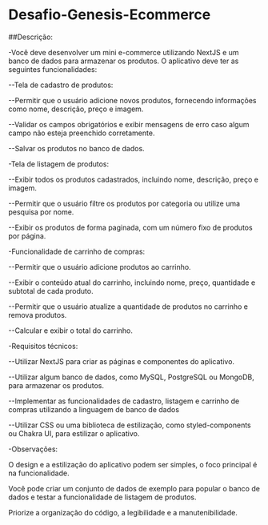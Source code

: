 # Desafio-Genesis-Ecommerce

##Descrição:

-Você deve desenvolver um mini e-commerce utilizando NextJS e um banco de dados para armazenar os produtos. O aplicativo deve ter as seguintes funcionalidades:

--Tela de cadastro de produtos:

--Permitir que o usuário adicione novos produtos, fornecendo informações como nome, descrição, preço e imagem.

--Validar os campos obrigatórios e exibir mensagens de erro caso algum campo não esteja preenchido corretamente.

--Salvar os produtos no banco de dados.

-Tela de listagem de produtos:

--Exibir todos os produtos cadastrados, incluindo nome, descrição, preço e imagem.

--Permitir que o usuário filtre os produtos por categoria ou utilize uma pesquisa por nome.

--Exibir os produtos de forma paginada, com um número fixo de produtos por página.

-Funcionalidade de carrinho de compras:

--Permitir que o usuário adicione produtos ao carrinho.

--Exibir o conteúdo atual do carrinho, incluindo nome, preço, quantidade e subtotal de cada produto.

--Permitir que o usuário atualize a quantidade de produtos no carrinho e remova produtos.

--Calcular e exibir o total do carrinho.

-Requisitos técnicos:

--Utilizar NextJS para criar as páginas e componentes do aplicativo.

--Utilizar algum banco de dados, como MySQL, PostgreSQL ou MongoDB, para armazenar os produtos.

--Implementar as funcionalidades de cadastro, listagem e carrinho de compras utilizando a linguagem de banco de dados

--Utilizar CSS ou uma biblioteca de estilização, como styled-components ou Chakra UI, para estilizar o aplicativo.

-Observações:

O design e a estilização do aplicativo podem ser simples, o foco principal é na funcionalidade.

Você pode criar um conjunto de dados de exemplo para popular o banco de dados e testar a funcionalidade de listagem de produtos.

Priorize a organização do código, a legibilidade e a manutenibilidade.
